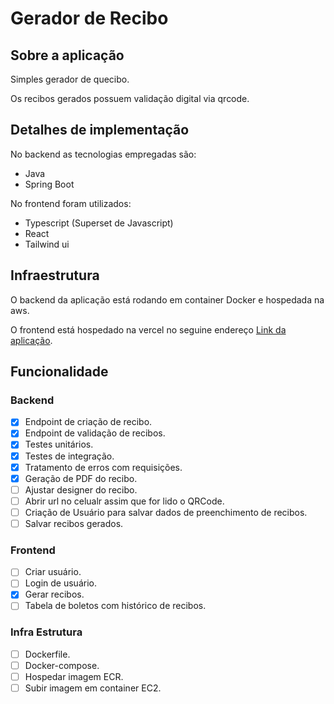 # Gerador de Recibo

## Sobre a aplicação
Simples gerador de quecibo.

Os recibos gerados possuem validação digital via qrcode.

## Detalhes de implementação

No backend as tecnologias empregadas são:

- Java
- Spring Boot

No frontend foram utilizados:
- Typescript (Superset de Javascript)
- React
- Tailwind ui

## Infraestrutura

O backend da aplicação está rodando em container Docker e hospedada na aws.

O frontend está hospedado na vercel no seguine endereço [Link da aplicação](http://www.google.com).

## Funcionalidade

### Backend

- [x] Endpoint de criação de recibo.
- [x] Endpoint de validação de recibos.
- [x] Testes unitários.
- [x] Testes de integração.
- [x] Tratamento de erros com requisições.
- [x] Geração de PDF do recibo.
- [ ] Ajustar designer do recibo.
- [ ] Abrir url no celualr assim que for lido o QRCode.
- [ ] Criação de Usuário para salvar dados de preenchimento de recibos.
- [ ] Salvar recibos gerados.

### Frontend

- [ ] Criar usuário.
- [ ] Login de usuário.
- [x] Gerar recibos.
- [ ] Tabela de boletos com histórico de recibos.

### Infra Estrutura

- [ ] Dockerfile.
- [ ] Docker-compose.
- [ ] Hospedar imagem ECR.
- [ ] Subir imagem em container EC2.